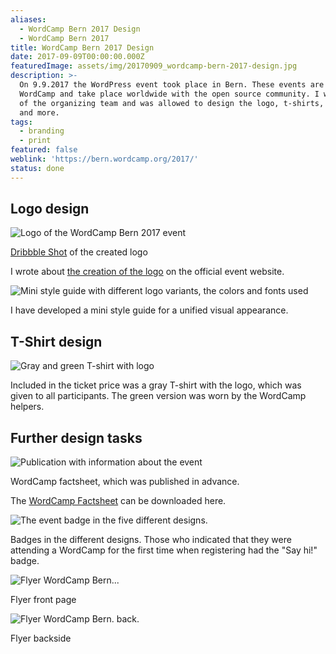 ```yaml
---
aliases:
  - WordCamp Bern 2017 Design
  - WordCamp Bern 2017
title: WordCamp Bern 2017 Design
date: 2017-09-09T00:00:00.000Z
featuredImage: assets/img/20170909_wordcamp-bern-2017-design.jpg
description: >-
  On 9.9.2017 the WordPress event took place in Bern. These events are called
  WordCamp and take place worldwide with the open source community. I was part
  of the organizing team and was allowed to design the logo, t-shirts, batches
  and more.
tags:
  - branding
  - print
featured: false
weblink: 'https://bern.wordcamp.org/2017/'
status: done
---
```

## Logo design

![Logo of the WordCamp Bern 2017 event](assets/img/20170909_wordcamp-bern-2017-design_1.jpg)

[Dribbble Shot](https://dribbble.com/shots/4264624-WordCamp-Bern-2017) of the created logo

I wrote about [the creation of the logo](https://2017.bern.wordcamp.org/2017/06/the-story-of-the-wordcamp-bern-logo/) on the official event website.

![Mini style guide with different logo variants, the colors and fonts used](assets/img/20170909_wordcamp-bern-2017-design_2.jpg)

I have developed a mini style guide for a unified visual appearance.

## T-Shirt design

![Gray and green T-shirt with logo](assets/img/20170909_wordcamp-bern-2017-design_3.jpg)

Included in the ticket price was a gray T-shirt with the logo, which was given to all participants. The green version was worn by the WordCamp helpers.

## Further design tasks

![Publication with information about the event](assets/img/20170909_wordcamp-bern-2017-design_4.jpg)

WordCamp factsheet, which was published in advance.

The [WordCamp Factsheet](https://2017.bern.wordcamp.org/files/2017/04/factsheet_wcbern.pdf) can be downloaded here.

![The event badge in the five different designs](assets/img/20170909_wordcamp-bern-2017-design_5.png).

Badges in the different designs. Those who indicated that they were attending a WordCamp for the first time when registering had the "Say hi!" badge.

![Flyer WordCamp Bern...](assets/img/20170909_wordcamp-bern-2017-design_6.jpg)

Flyer front page

![Flyer WordCamp Bern. back.](assets/img/20170909_wordcamp-bern-2017-design_7.jpg)

Flyer backside
